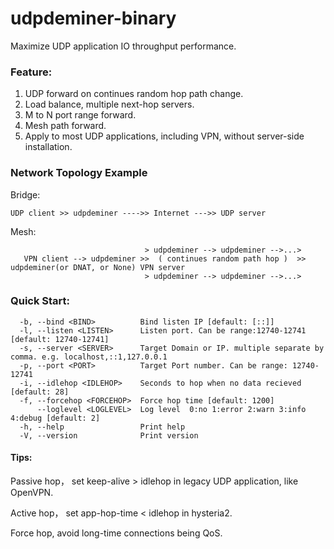# udpdeminer-binary

Maximize UDP application IO throughput performance.

### Feature:
1. UDP forward on continues random hop path change.
2. Load balance, multiple next-hop servers.
3. M to N port range forward.
4. Mesh path forward.
5. Apply to most UDP applications, including VPN, without server-side installation.

### Network Topology Example
  Bridge:
  ```
UDP client >> udpdeminer ---->> Internet --->> UDP server
```
  
  Mesh:
```
                              > udpdeminer --> udpdeminer -->...>
   VPN client --> udpdeminer >>  ( continues random path hop )  >> udpdeminer(or DNAT, or None) VPN server
                              > udpdeminer --> udpdeminer -->...>
```

### Quick Start:
```
  -b, --bind <BIND>          Bind listen IP [default: [::]]
  -l, --listen <LISTEN>      Listen port. Can be range:12740-12741 [default: 12740-12741]
  -s, --server <SERVER>      Target Domain or IP. multiple separate by comma. e.g. localhost,::1,127.0.0.1
  -p, --port <PORT>          Target Port number. Can be range: 12740-12741
  -i, --idlehop <IDLEHOP>    Seconds to hop when no data recieved [default: 28]
  -f, --forcehop <FORCEHOP>  Force hop time [default: 1200]
      --loglevel <LOGLEVEL>  Log level  0:no 1:error 2:warn 3:info 4:debug [default: 2]
  -h, --help                 Print help
  -V, --version              Print version

```

#### Tips:
  Passive hop， set keep-alive > idlehop in legacy UDP application, like OpenVPN.
  
  Active hop， set app-hop-time < idlehop in hysteria2.
  
  Force hop, avoid long-time connections being QoS.
